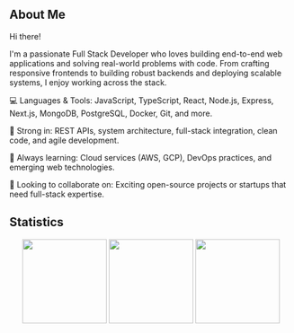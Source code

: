 ## About Me <br/>
Hi there! <br/>

I'm a passionate Full Stack Developer who loves building end-to-end web applications and solving real-world problems with code. From crafting responsive frontends to building robust backends and deploying scalable systems, I enjoy working across the stack.

💻 Languages & Tools: JavaScript, TypeScript, React, Node.js, Express, Next.js, MongoDB, PostgreSQL, Docker, Git, and more.

🧩 Strong in: REST APIs, system architecture, full-stack integration, clean code, and agile development.

🚀 Always learning: Cloud services (AWS, GCP), DevOps practices, and emerging web technologies.

🌱 Looking to collaborate on: Exciting open-source projects or startups that need full-stack expertise.


</div>

## Statistics

<div align="center" style="flex: 1;  flex-direction: column; width: 100%">
  <div style="flex: 1; flex-direction: row; width: 100%">
    <img height="150em" src="https://github-readme-stats.vercel.app/api?username=visionary330&show_icons=true&theme=react&include_all_commits=true&count_private=true"/>
    <img height="150em" src="https://github-readme-stats.vercel.app/api/top-langs/?username=visionary330&layout=compact&langs_count=7&theme=react"/>
    <img height="150em" src="https://streak-stats.demolab.com/?user=visionary330&count_private=false&theme=react"/>
  </div>
</div>

